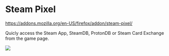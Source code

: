 # Steam Pixel
    
https://addons.mozilla.org/en-US/firefox/addon/steam-pixel/

Quicly access the Steam App, SteamDB, ProtonDB or Steam Card Exchange from the game page.

<img src="https://raw.githubusercontent.com/agostaxyz/steam-pixel/main/preview.png"/>
